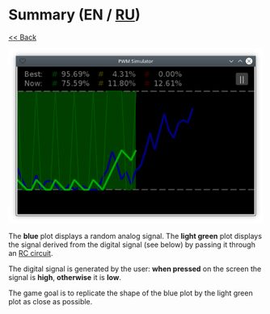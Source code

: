 # Summary (EN / [RU](summary_ru.md))

[<< Back](README.md)

![](screenshot.png)

The **blue** plot displays a random analog signal. The **light green** plot displays the signal derived from the digital signal (see below) by passing it through an [RC circuit](https://en.wikipedia.org/wiki/RC_circuit).

The digital signal is generated by the user: **when pressed** on the screen the signal is **high**, **otherwise** it is **low**.

The game goal is to replicate the shape of the blue plot by the light green plot as close as possible.
